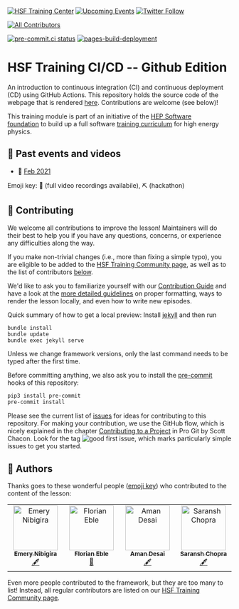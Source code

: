 [![HSF Training Center][training-center-badge]][hsf-training-center]
[![Upcoming Events][schools-badge]][schools]
[![Twitter Follow][twitter-badge]][twitter]

<!-- ALL-CONTRIBUTORS-BADGE:START - Do not remove or modify this section -->
[![All Contributors](https://img.shields.io/badge/all_contributors-4-orange.svg?style=flat-square)](#contributors-)
<!-- ALL-CONTRIBUTORS-BADGE:END -->

[![pre-commit.ci status](https://results.pre-commit.ci/badge/github/hsf-training/hsf-training-cicd-github/gh-pages.svg)](https://results.pre-commit.ci/latest/github/hsf-training/hsf-training-cicd-github/gh-pages)
[![pages-build-deployment](https://github.com/hsf-training/hsf-training-cicd-github/actions/workflows/pages/pages-build-deployment/badge.svg)](https://github.com/hsf-training/hsf-training-cicd-github/actions/workflows/pages/pages-build-deployment)

HSF Training CI/CD -- Github Edition
====================================

An introduction to continuous integration (CI) and continuous deployment (CD) using GitHub Actions. This repository holds the source code of the webpage that is rendered [here](https://hsf-training.github.io/hsf-training-cicd-github/). Contributions are welcome (see below)!

This training module is part of an initiative of the [HEP Software foundation](https://hepsoftwarefoundation.org/) to build up a full software [training curriculum](https://hepsoftwarefoundation.org/training/curriculum) for high energy physics.

## 📅 Past events and videos

* 🎥 [Feb 2021](https://indico.cern.ch/event/1001128/)

Emoji key: 🎥 (full video recordings availabile), ⛏️ (hackathon)


## 🤗 Contributing
<!-- CENTRALLY MAINTAINED SECTION -->
<!-- Remove the above marker to disable having this section be overwritten -->

We welcome all contributions to improve the lesson! Maintainers will do their best to help you if you have any
questions, concerns, or experience any difficulties along the way.

If you make non-trivial changes (i.e., more than fixing a simple typo), you are eligible to be added to the [HSF Training Community page][hsf-training-community],
as well as to the list of contributors [below](#contributors-).

We'd like to ask you to familiarize yourself with our [Contribution Guide](CONTRIBUTING.md) and have a look at
the [more detailed guidelines][lesson-example] on proper formatting, ways to render the lesson locally, and even
how to write new episodes.

Quick summary of how to get a local preview: Install [jekyll][jekyll] and then run

```
bundle install
bundle update
bundle exec jekyll serve
```

Unless we change framework versions, only the last command needs to be typed after the first time.

Before committing anything, we also ask you to install the [pre-commit][pre-commit] hooks of this repository:

```bash
pip3 install pre-commit
pre-commit install
```

Please see the current list of [issues][issues] for ideas for contributing to this
repository. For making your contribution, we use the GitHub flow, which is
nicely explained in the chapter [Contributing to a Project][progit] in Pro Git
by Scott Chacon.
Look for the tag ![good first issue][gfi-badge], which marks particularly simple issues to get you started.

<!-- END CENTRALLY MAINTAINED SECTION -->
## 💖 Authors

<!-- If we have a primary author/maintainer, who kicked off the whole lessen etc, he should get a dedicated shoutout here -->

Thanks goes to these wonderful people ([emoji key][allcontrib-emoji-key]) who contributed to
the content of the lesson:

<!-- ALL-CONTRIBUTORS-LIST:START - Do not remove or modify this section -->
<!-- prettier-ignore-start -->
<!-- markdownlint-disable -->
<table>
  <tbody>
    <tr>
      <td align="center" valign="top" width="14.28%"><a href="https://github.com/enibigir"><img src="https://avatars.githubusercontent.com/u/38688778?v=4?s=100" width="100px;" alt="Emery Nibigira"/><br /><sub><b>Emery Nibigira</b></sub></a><br /><a href="#content-enibigir" title="Content">🖋</a></td>
      <td align="center" valign="top" width="14.28%"><a href="https://github.com/fleble"><img src="https://avatars.githubusercontent.com/u/69905035?v=4?s=100" width="100px;" alt="Florian Eble"/><br /><sub><b>Florian Eble</b></sub></a><br /><a href="https://github.com/hsf-training/hsf-training-cicd-github/issues?q=author%3Afleble" title="Bug reports">🐛</a></td>
      <td align="center" valign="top" width="14.28%"><a href="https://github.com/amanmdesai"><img src="https://avatars.githubusercontent.com/u/98302868?v=4?s=100" width="100px;" alt="Aman Desai"/><br /><sub><b>Aman Desai</b></sub></a><br /><a href="#content-amanmdesai" title="Content">🖋</a></td>
      <td align="center" valign="top" width="14.28%"><a href="https://saransh-cpp.github.io/"><img src="https://avatars.githubusercontent.com/u/74055102?v=4?s=100" width="100px;" alt="Saransh Chopra"/><br /><sub><b>Saransh Chopra</b></sub></a><br /><a href="#content-Saransh-cpp" title="Content">🖋</a></td>
    </tr>
  </tbody>
</table>

<!-- markdownlint-restore -->
<!-- prettier-ignore-end -->

<!-- ALL-CONTRIBUTORS-LIST:END -->

Even more people contributed to the framework, but they are too many to list!
Instead, all regular contributors are listed on our [HSF Training Community page][hsf-training-community].

[lesson-example]: https://carpentries.github.io/lesson-example
[pre-commit]: https://pre-commit.com/
[hsf-training-community]: https://hepsoftwarefoundation.org/training/community
[hsf-training-center]: https://hepsoftwarefoundation.org/training/curriculum.html
[training-center-badge]: https://img.shields.io/badge/HSF%20Training%20Center-browse-ff69b4
[schools]: https://hepsoftwarefoundation.org/Schools/events.html
[issues]: https://github.com/hsf-training/hsf-training-cicd-github/issues
[progit]: http://git-scm.com/book/en/v2/GitHub-Contributing-to-a-Project
[jekyll]: https://jekyllrb.com/
[allcontrib-emoji-key]: https://allcontributors.org/docs/en/emoji-key
[gfi-badge]: https://img.shields.io/badge/-good%20first%20issue-gold.svg
[schools-badge]: https://img.shields.io/badge/upcoming%20events-browse-ff69b4
[twitter-badge]: https://img.shields.io/twitter/follow/hsftraining?style=social
[twitter]: https://twitter.com/hsftraining
